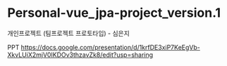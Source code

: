 # Personal-vue_jpa-project_version.1



개인프로젝트 (팀프로젝트 프로토타입) - 심은지

PPT
https://docs.google.com/presentation/d/1krfDE3xiP7KeEgVb-XkvLUiX2mjV0IKDOv3thzavZk8/edit?usp=sharing

 
